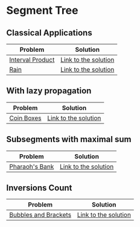 # Segment Tree

## Classical Applications

Problem | Solution
------- | --------
[Interval Product](https://www.urionlinejudge.com.br/judge/en/problems/view/1301) | [Link to the solution](https://github.com/danielvitor2d/Problem-Set/blob/main/SegmentTree/Interval-Product/Interval-Product.cpp)
[Rain](https://neps.academy/problem/58) | [Link to the solution](https://github.com/danielvitor2d/Problem-Set/tree/main/SegmentTree/Rain/Rain.cpp)

## With lazy propagation

Problem | Solution
------- | --------
[Coin Boxes](https://neps.academy/problem/347) | [Link to the solution](https://github.com/danielvitor2d/Problem-Set/tree/main/SegmentTree/Coin-Boxes/Coin-Boxes.cpp)

## Subsegments with maximal sum

Problem | Solution
------- | --------
[Pharaoh's Bank](https://www.urionlinejudge.com.br/judge/en/problems/view/2071) | [Link to the solution](https://github.com/danielvitor2d/Problem-Set/blob/main/SegmentTree/Pharaohs-Bank/Pharaohs-Bank.cpp)

## Inversions Count

Problem | Solution
------- | --------
[Bubbles and Brackets](https://www.urionlinejudge.com.br/judge/en/problems/view/1088) | [Link to the solution](https://github.com/danielvitor2d/Problem-Set/tree/main/SegmentTree/Bubbles-and-Buckets/Bubbles-and-Buckets.cpp)
